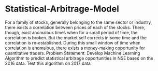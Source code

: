 # Statistical-Arbitrage-Model
For a family of stocks, generally belonging to the same sector or industry, there exists a correlation between prices of each of the stocks. There, though, exist anomalous times when for a small period of time, the correlation is broken. But the market self corrects in some time and the correlation is re-established. During this small window of time when correlation is anomalous, there exists a money-making opportunity for quantitative traders. Problem Statement: Develop Machine Learning Algorithm to predict statistical arbitrage opportunities in NSE based on the 2016 data. Test this algorithm on 2017 data.
